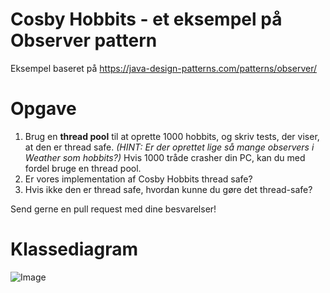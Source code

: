 # Cosby Hobbits - et eksempel på Observer pattern
Eksempel baseret på https://java-design-patterns.com/patterns/observer/ 

# Opgave
1. Brug en __thread pool__ til at oprette 1000 hobbits, og skriv tests, der viser, at den er thread safe. _(HINT: Er der oprettet lige så mange observers i Weather som hobbits?)_ Hvis 1000 tråde crasher din PC, kan du med fordel bruge en thread pool. 
2. Er vores implementation af Cosby Hobbits thread safe?
3. Hvis ikke den er thread safe, hvordan kunne du gøre det thread-safe? 

Send gerne en pull request med dine besvarelser!

# Klassediagram

![Image](https://java-design-patterns.com/patterns/observer/etc/observer_1.png)
